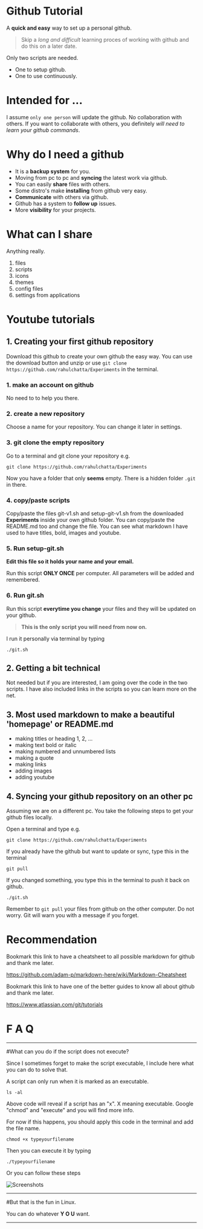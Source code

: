 # Github Tutorial

A **quick and easy** way to set up a personal github. 

>Skip a *long and difficult* learning proces of working with github and do this on a later date.

Only two scripts are needed.

- One to setup github.
- One to use continuously.

# Intended for ...

I assume `only one person` will update the github. No collaboration with others. 
If you want to collaborate with others, you definitely *will need to learn your github commands*.

# Why do I need a github

- It is a **backup system** for you.
- Moving from pc to pc and **syncing** the latest work via github.
- You can easily **share** files with others.
- Some distro's make **installing** from github very easy.
- **Communicate** with others via github.
- Github has a system to **follow up** issues.
- More **visibility** for your projects. 

# What can I share

Anything really. 

1. files
2. scripts
3. icons
4. themes
5. config files
6. settings from applications



# Youtube tutorials


## 1. Creating your first github repository

Download this github to create your own github the easy way. 
You can use the download button and unzip or use `git clone https://github.com/rahulchatta/Experiments`
in the terminal.

### 1. make an account on github

No need to to help you there.

### 2. create a new repository

Choose a name for your repository. You can change it later in settings.

### 3. git clone the empty repository

Go to a terminal and git clone your repository e.g.

	git clone https://github.com/rahulchatta/Experiments

Now you have a folder that only **seems** empty. There is a hidden folder `.git` in there.

### 4. copy/paste scripts

Copy/paste the files git-v1.sh and setup-git-v1.sh from the downloaded **Experiments** inside your own github folder. 
You can copy/paste
the README.md too and change the file. You can see what markdown I have used to have titles, bold, images and youtube.


### 5. Run setup-git.sh 

**Edit this file so it holds your name and your email.**

Run this script **ONLY ONCE** per computer. All parameters will be added and remembered.

### 6. Run git.sh

Run this script **everytime you change** your files and they will be updated on your github.

>**This is the only script you will need from now on.**

I run it personally via terminal by typing

	./git.sh



## 2. Getting a bit technical

Not needed but if you are interested, I am going over the code in the two scripts.
I have also included links in the scripts so you can learn more on the net.

## 3. Most used markdown to make a beautiful 'homepage' or README.md

* making titles or heading 1, 2, ...
* making text bold or italic
* making numbered and unnumbered lists
* making a quote
* making links
* adding images
* adding youtube

## 4. Syncing your github repository on an other pc

Assuming we are on a different pc. You take the following steps to get your github files locally.

Open a terminal and type e.g.

	git clone https://github.com/rahulchatta/Experiments

If you already have the github but want to update or sync, type this in the terminal

	git pull

If you changed something, you type this in the terminal to push it back on github.

	./git.sh

Remember to `git pull` your files from github on the other computer. Do not worry. 
Git will warn you with a message if you forget.

# Recommendation

Bookmark this link to have a cheatsheet to all possible markdown for github and thank me later.

https://github.com/adam-p/markdown-here/wiki/Markdown-Cheatsheet


Bookmark this link to have one of the better guides to know all about github and thank me later.

https://www.atlassian.com/git/tutorials


# F  A  Q
--------------------

#What can you do if the script does not execute?

Since I sometimes forget to make the script executable, I include here what you can do to solve that.

A script can only run when it is marked as an executable.

	ls -al 

Above code will reveal if a script has an "x". X meaning executable.
Google "chmod" and "execute" and you will find more info.

For now if this happens, you should apply this code in the terminal and add the file name.

	chmod +x typeyourfilename

Then you can execute it by typing

	./typeyourfilename

Or you can follow these steps

![Screenshots](http://i.imgur.com/vXsOaFL.gif)


-------------------------------------------------
#But that is the fun in Linux.

You can do whatever <b>Y O U</b> want.


------------------------------------------------
